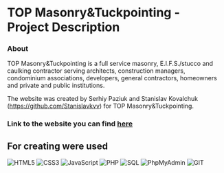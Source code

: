 # TOP Masonry&Tuckpointing - Project Description <br>

### About <br/>

TOP Masonry&Tuckpointing is a full service masonry, E.I.F.S./stucco and caulking contractor serving architects, construction managers, condominium associations, developers, general contractors, homeowners and private and public institutions. <br/>

The website was created by Serhiy Paziuk and Stanislav Kovalchuk (https://github.com/Stanislavkvv) for TOP Masonry&Tuckpointing. <br/>

### Link to the website you can find [here](https://github.com/PAZIUK/PAZIUK/blob/main/README.md#my-projects)<br/>

## For creating were used <br/>

![HTML5](https://img.shields.io/badge/-HTML5-ffffff?style=for-the-badge&logo=html5)
![CSS3](https://img.shields.io/badge/-CSS3-264de4?style=for-the-badge&logo=css3)
![JavaScript](https://img.shields.io/badge/-JavaScript-ffffff?style=for-the-badge&logo=javascript)
![PHP](https://img.shields.io/badge/-PHP-090909?style=for-the-badge&logo=php)
![SQL](https://img.shields.io/badge/-SQL-ffffff?style=for-the-badge&logo=mysql)
![PhpMyAdmin](https://img.shields.io/badge/-PhpMyAdmin-ffffff?style=for-the-badge&logo=phpmyadmin)
![GIT](https://img.shields.io/badge/-GIT-ffffff?style=for-the-badge&logo=git)
